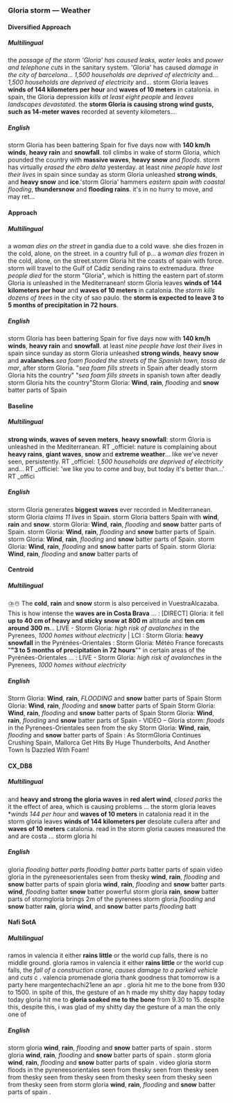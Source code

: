 ### Gloria storm — Weather


#### Diversified Approach

##### Multilingual

the *passage of the storm 'Gloria' has caused leaks, water leaks* and *power and telephone cuts* in the sanitary system. 'Gloria' has caused *damage in the city of barcelona*... *1,500 households are deprived of electricity* and... *1,500 households are deprived of electricity* and...
storm Gloria leaves **winds of 144 kilometers per hour** and **waves of 10 meters** in catalonia. in spain, the Gloria depression *kills at least eight people* and *leaves landscapes devastated*. the **storm Gloria is causing strong wind gusts, such as 14-meter waves** recorded at seventy kilometers...

##### English

storm Gloria has been battering Spain for five days now with **140 km/h winds**, **heavy rain** and **snowfall**. toll climbs in wake of storm Gloria, which pounded the country with **massive waves**, **heavy snow** and *floods*. storm has virtually *erased the ebro delta* yesterday.
at least *nine people have lost their lives* in spain since sunday as storm Gloria unleashed **strong winds**, and **heavy snow** and **ice**.'storm Gloria' hammers *eastern spain with coastal flooding*, **thundersnow** and **flooding rains**. it's in no hurry to move, and may ret...


#### Approach

##### Multilingual

a *woman dies on the street* in gandia due to a cold wave. she dies frozen in the cold, alone, on the street. in a country full of p... a *woman dies* frozen in the cold, alone, on the street.storm Gloria hit the coasts of spain with force. storm will travel to the Gulf of Cádiz sending rains to extremadura. *three people died* for the storm "Gloria", which is hitting the eastern part of.storm Gloria is unleashed in the Mediterranean! storm Gloria leaves **winds of 144 kilometers per hour** and **waves of 10 meters** in catalonia. the *storm kills dozens of trees* in the city of sao paulo. the **storm is expected to leave 3 to 5 months of precipitation in 72 hours**.

##### English

storm Gloria has been battering Spain for five days now with **140 km/h winds**, **heavy rain** and **snowfall**. at least *nine people have lost their lives* in spain since sunday as storm Gloria unleashed **strong winds**, **heavy snow** and **avalanches**.*sea foam flooded the streets of the Spanish town, tossa de mar*, after storm Gloria. "*sea foam fills streets* in Spain after deadly storm Gloria hits the country" "*sea foam fills streets* in spanish town after deadly storm Gloria hits the country"Storm Gloria: **Wind**, **rain**, *flooding* and **snow** batter parts of Spain


#### Baseline

##### Multilingual

**strong winds**, **waves of seven meters**, **heavy snowfall**: storm Gloria is unleashed in the Mediterranean. RT _officiel: nature is complaining about **heavy rains**, **giant waves**, **snow** and **extreme weather**... like we’ve never seen, persistently. RT _officiel: *1,500 households are deprived of electricity* and... RT _officiel: 'we like you to come and buy, but today it's better than...' RT _offici

##### English

storm Gloria generates **biggest waves** ever recorded in Mediterranean. storm Gloria *claims 11 lives* in Spain. storm Gloria batters Spain with **wind**, **rain** and **snow**. storm Gloria: **Wind**, **rain**, *flooding* and **snow** batter parts of Spain. storm Gloria: **Wind**, **rain**, *flooding* and **snow** batter parts of Spain. storm Gloria: **Wind**, **rain**, *flooding* and **snow** batter parts of Spain. storm Gloria: **Wind**, **rain**, *flooding* and **snow** batter parts of Spain. storm Gloria: **Wind**, **rain**, *flooding* and **snow** batter parts of


#### Centroid

##### Multilingual

⛈️☃️ The **cold**, **rain** and **snow** storm is also perceived in VuestraAlcazaba.
This is how intense the **waves are in Costa Brava** ...  : [DIRECT] Gloria: it fell **up to 40 cm of heavy and sticky  snow at 800 m** altitude and **ten cm around 300 m**… LIVE - Storm Gloria: *high risk of avalanches* in the Pyrenees, *1000 homes without electricity* | LCI   : Storm Gloria: **heavy snowfall** in the Pyrénées-Orientales   : Storm Gloria: Météo France forecasts "**"3 to 5 months of precipitation in 72 hours**"" in certain areas of the Pyrénées-Orientales ...  : LIVE - Storm Gloria: *high risk of avalanches* in the Pyrenees, *1000 homes without electricity*

##### English

Storm Gloria: **Wind**, **rain**, *FLOODING* and **snow** batter parts of Spain  Storm Gloria: **Wind**, **rain**, *flooding* and **snow** batter parts of Spain  Storm Gloria: **Wind**, **rain**, *flooding* and **snow** batter parts of Spain  Storm Gloria: **Wind**, **rain**, *flooding* and **snow** batter parts of Spain -  VIDEO – Gloria storm: *floods* in the Pyrenees-Orientales seen from the sky  Storm Gloria: **Wind**, **rain**, *flooding* and **snow** batter parts of Spain   : As StormGloria Continues Crushing Spain, Mallorca Get Hits By Huge Thunderbolts, And Another Town Is Dazzled With Foam!


#### CX\_DB8

##### Multilingual

and **heavy and strong the gloria waves** in **red alert wind**, *closed parks* the it the effect of area, which is causing problems ... the storm gloria leaves **winds 144 per hour* and **waves of 10 meters** in catalonia read it in the storm gloria leaves **winds of 144 kilometers per** desolate cullera after and **waves of 10 meters** catalonia. read in the storm gloria causes measured the and are costa ... storm gloria hi

##### English

gloria *flooding batter parts* *flooding batter parts* batter parts of spain video gloria in the pyreneesorientales seen from thesky **wind**, **rain**, *flooding* and **snow** batter parts of spain gloria **wind**, **rain**, *flooding* and **snow** batter parts **wind**, *flooding* batter **snow** batter powerful storm gloria **rain**, **snow** batter parts of stormgloria brings 2m of the pyrenees storm gloria *flooding* and **snow** batter **rain**, gloria **wind**, and **snow** batter parts *flooding* batt


#### Nafi SotA

##### Multilingual

ramos in valencia it either **rains little** or the world cup falls, there is no middle ground. gloria ramos in valencia it either **rains little** or the world cup falls,
the *fall of a construction crane, causes damage to a parked vehicle* and *cuts* c .
valencia promenade gloria thank goodness that tomorrow is a party here margentechachi21ene an apr .
gloria hit me to the bone from 930 to 1500. in spite of this, the gesture of an h made my shitty day happy today today gloria hit me to
**gloria soaked me to the bone** from 9.30 to 15. despite this, despite this, i was glad of my shitty day the gesture of a man the only one of

##### English

storm gloria **wind**, **rain**, *flooding* and **snow** batter parts of spain .
storm gloria **wind**, **rain**, *flooding* and **snow** batter parts of spain .
storm gloria **wind**, **rain**, *flooding* and **snow** batter parts of spain .
video gloria storm floods in the pyreneesorientales seen from thesky seen from thesky seen from thesky seen from thesky seen from thesky seen from thesky seen from thesky seen from
storm gloria **wind**, **rain**, *flooding* and **snow** batter parts of spain .
